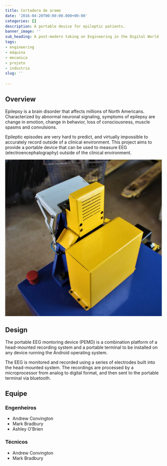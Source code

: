 ```yaml
---
title: Cortadora de arame
date: '2016-04-20T00:00:00.000+00:00'
categories: []
description: A portable device for epileptic patients.
banner_image: ''
sub_heading: A post-modern taking on Engineering in the Digital World
tags:
- engineering
- máquina
- mecanica
- projeto
- industria
slug: ''

---
```

## Overview

Epilepsy is a brain disorder that affects millions of North Americans. Characterized by abnormal neuronal signaling, symptoms of epilepsy are change in emotion, change in behavior, loss of consciousness, muscle spasms and convulsions.

Epileptic episodes are very hard to predict, and virtually impossible to accurately record outside of a clinical environment. This project aims to provide a portable device that can be used to measure EEG (electroencephalography) outside of the clinical environment.

![](/uploads/2020/08/13/cortadora-de-arames.JPG)

## Design

The portable EEG montoring device (PEMD) is a combination platform of a head-mounted recording system and a portable terminal to be installed on any device running the Android operating system.

The EEG is monitored and recorded using a series of electrodes built into the head-mounted system. The recordings are processed by a microprocessor from analog to digital format, and then sent to the portable terminal via bluetooth.

## Equipe

### Engenheiros

* Andrew Convington
* Mark Bradbury
* Ashley O'Brien

### Técnicos

* Andrew Convington
* Mark Bradbury